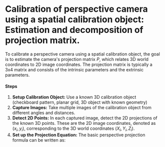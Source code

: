 # Calibration of perspective camera using a spatial calibration object: Estimation and decomposition of projection matrix.
To calibrate a perspective camera using a spatial calibration object, the goal is to estimate the camera's projection matrix $P$, which relates 3D world coordinates to 2D image coordinates. The projection matrix is typically a 3x4 matrix and consists of the intrinsic parameters and the extrinsic parameters.

#### Steps
1. **Setup Calibration Object:** Use a known 3D calibration object (checkboard pattern, planar grid, 3D object with known geometry)
2. **Capture Images:** Take multiple images of the calibration object from different angles and distances.
3. **Detect 2D Points:** In each captured image, detect the 2D projections of the known 3D points. These are the 2D image coordinates, denoted as $(x_i, y_i)$, corresponding to the 3D world coordinates $(X_i, Y_i, Z_i)$.
4. **Set up the Projection Equation:** The basic perspective projection formula can be written as:
